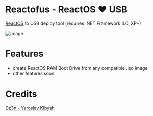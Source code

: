# Reactofus - ReactOS :heart: USB
[ReactOS](https://github.com/reactos/reactos) to USB deploy tool (requires .NET Framework 4.0, XP+)

![image](https://user-images.githubusercontent.com/25367511/58763225-ccbffe80-8560-11e9-8b2f-c57ab494d908.png)

# Features
- create ReactOS RAM Boot Drive from any compatible .iso image
- other features soon

# Credits
[Dz3n - Yaroslav Kibysh](https://github.com/feel-the-dz3n)
